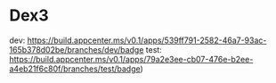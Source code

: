 # Dex3

dev: https://build.appcenter.ms/v0.1/apps/539ff791-2582-46a7-93ac-165b378d02be/branches/dev/badge
test: https://build.appcenter.ms/v0.1/apps/79a2e3ee-cb07-476e-b2ee-a4eb21f6c80f/branches/test/badge)
